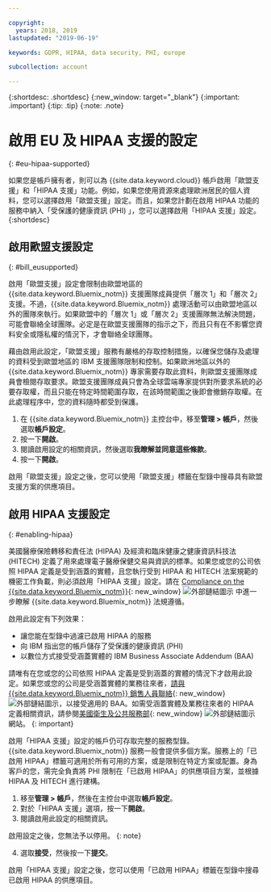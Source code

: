 ```yaml
---

copyright:
  years: 2018, 2019
lastupdated: "2019-06-19"

keywords: GDPR, HIPAA, data security, PHI, europe

subcollection: account

---
```


{:shortdesc: .shortdesc}
{:new_window: target="_blank"}
{:important: .important}
{:tip: .tip}
{:note: .note}

# 啟用 EU 及 HIPAA 支援的設定
{: #eu-hipaa-supported}

如果您是帳戶擁有者，則可以為 {{site.data.keyword.cloud}} 帳戶啟用「歐盟支援」和「HIPAA 支援」功能。例如，如果您使用資源來處理歐洲居民的個人資料，您可以選擇啟用「歐盟支援」設定。而且，如果您計劃在啟用 HIPAA 功能的服務中納入「受保護的健康資訊 (PHI) 」，您可以選擇啟用「HIPAA 支援」設定。
{:shortdesc}


## 啟用歐盟支援設定
{: #bill_eusupported}

啟用「歐盟支援」設定會限制由歐盟地區的 {{site.data.keyword.Bluemix_notm}} 支援團隊成員提供「層次 1」和「層次 2」支援。不過，{{site.data.keyword.Bluemix_notm}} 處理活動可以由歐盟地區以外的團隊來執行。如果歐盟中的「層次 1」或「層次 2」支援團隊無法解決問題，可能會聯絡全球團隊。必定是在歐盟支援團隊的指示之下，而且只有在不影響您資料安全或隱私權的情況下，才會聯絡全球團隊。

藉由啟用此設定，「歐盟支援」服務有嚴格的存取控制措施，以確保您儲存及處理的資料受到歐盟地區的 IBM 支援團隊限制和控制。如果歐洲地區以外的 {{site.data.keyword.Bluemix_notm}} 專家需要存取此資料，則歐盟支援團隊成員會檢閱存取要求。歐盟支援團隊成員只會為全球雲端專家提供對所要求系統的必要存取權，而且只能在特定時間範圍存取，在該時間範圍之後即會撤銷存取權。在此處理程序中，您的資料隨時都受到保護。

  1. 在 {{site.data.keyword.Bluemix_notm}} 主控台中，移至**管理 > 帳戶**，然後選取**帳戶設定**。
  2. 按一下**開啟**。
  3. 閱讀啟用設定的相關資訊，然後選取**我瞭解並同意這些條款**。
  4. 按一下**開啟**。

   啟用「歐盟支援」設定之後，您可以使用「歐盟支援」標籤在型錄中搜尋具有歐盟支援方案的供應項目。
   


## 啟用 HIPAA 支援設定
{: #enabling-hipaa}

美國醫療保險轉移和責任法 (HIPAA) 及經濟和臨床健康之健康資訊科技法 (HITECH) 定義了用來處理電子醫療保健交易與資訊的標準。如果您或您的公司依照 HIPAA 定義是受到涵蓋的實體，且您執行受到 HIPAA 和 HITECH 法案規範的機密工作負載，則必須啟用「HIPAA 支援」設定。請在 [Compliance on the {{site.data.keyword.Bluemix_notm}}](https://www.ibm.com/cloud/compliance){: new_window} ![外部鏈結圖示](../icons/launch-glyph.svg "外部鏈結圖示") 中進一步瞭解 {{site.data.keyword.Bluemix_notm}} 法規遵循。

啟用此設定有下列效果：

* 讓您能在型錄中過濾已啟用 HIPAA 的服務
* 向 IBM 指出您的帳戶儲存了受保護的健康資訊 (PHI)
* 以數位方式接受受涵蓋實體的 IBM Business Associate Addendum (BAA)

請唯有在您或您的公司依照 HIPAA 定義是受到涵蓋的實體的情況下才啟用此設定。如果您或您的公司是受涵蓋實體的業務往來者，[請與 {{site.data.keyword.Bluemix_notm}} 銷售人員聯絡](https://www.ibm.com/account/reg/us-en/signup?formid=MAIL-wcp){: new_window} ![外部鏈結圖示](../icons/launch-glyph.svg "外部鏈結圖示")，以接受適用的 BAA。如需受涵蓋實體及業務往來者的 HIPAA 定義相關資訊，請參閱[美國衛生及公共服務部](https://www.hhs.gov/hipaa/for-professionals/covered-entities/index.html){: new_window} ![外部鏈結圖示](../icons/launch-glyph.svg "外部鏈結圖示") 網站。
{: important}

啟用「HIPAA 支援」設定的帳戶仍可存取完整的服務型錄。{{site.data.keyword.Bluemix_notm}} 服務一般會提供多個方案。服務上的「已啟用 HIPAA」標籤可適用於所有可用的方案，或是限制在特定方案或配置。身為客戶的您，需完全負責將 PHI 限制在「已啟用 HIPAA」的供應項目方案，並根據 HIPAA 及 HITECH 進行建構。

1. 移至**管理 > 帳戶**，然後在主控台中選取**帳戶設定**。
2. 對於「HIPAA 支援」選項，按一下**開啟**。
3. 閱讀啟用此設定的相關資訊。

  啟用設定之後，您無法予以停用。
  {: note}

4. 選取**接受**，然後按一下**提交**。

  啟用「HIPAA 支援」設定之後，您可以使用「已啟用 HIPAA」標籤在型錄中搜尋已啟用 HIPAA 的供應項目。
  
